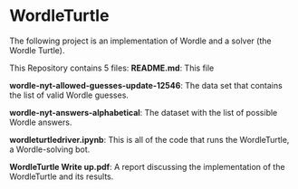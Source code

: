# WordleTurtle
The following project is an implementation of Wordle and a solver (the Wordle Turtle).

This Repository contains 5 files:
**README.md**: This file

**wordle-nyt-allowed-guesses-update-12546**: The data set that contains the list of valid Wordle guesses.

**wordle-nyt-answers-alphabetical**: The dataset with the list of possible Wordle answers.

**wordleturtledriver.ipynb**: This is all of the code that runs the WordleTurtle, a Wordle-solving bot.

**WordleTurtle Write up.pdf**: A report discussing the implementation of the WordleTurtle and its results.
